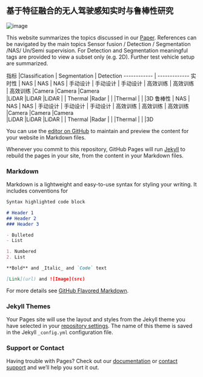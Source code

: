 ## 基于特征融合的无人驾驶感知实时与鲁棒性研究

![image](https://user-images.githubusercontent.com/60713917/131111165-e61f439f-98a1-4ac1-973a-189c740c4c06.png)



This website summarizes the topics discussed in our [Paper](https://github.com/b-xie/). References can be navigated by the main topics Sensor fusion / Detection / Segmentation /NAS/ Un/Semi supervision. For Detection and Segmentation meaningful tags are provided to view a subset only (e.g. 2D). Further test vehicle setup are summarized.


指标          |Classification  |	 Segmentation  |  Detection 
------------ | -------------
实时性        | NAS             | NAS            | NAS
             | 手动设计          | 手动设计        | 手动设计
             | 高效训练          | 高效训练        | 高效训练
             |Camera            |Camera          |Camera   
             |LiDAR              |LiDAR            |LiDAR
             |                   | Thermal         |Radar
             |                   |                |Thermal
             |                  |                 |3D
鲁棒性         | NAS             | NAS            | NAS
             | 手动设计          | 手动设计        | 手动设计
             | 高效训练          | 高效训练        | 高效训练
             |Camera            |Camera          |Camera   
             |LiDAR              |LiDAR            |LiDAR
             |                   | Thermal         |Radar
             |                   |                |Thermal
             |                  |                 |3D


You can use the [editor on GitHub](https://github.com/b-xie/b-xie.github.io/edit/main/README.md) to maintain and preview the content for your website in Markdown files.

Whenever you commit to this repository, GitHub Pages will run [Jekyll](https://jekyllrb.com/) to rebuild the pages in your site, from the content in your Markdown files.

### Markdown

Markdown is a lightweight and easy-to-use syntax for styling your writing. It includes conventions for

```markdown
Syntax highlighted code block

# Header 1
## Header 2
### Header 3

- Bulleted
- List

1. Numbered
2. List

**Bold** and _Italic_ and `Code` text

[Link](url) and ![Image](src)
```

For more details see [GitHub Flavored Markdown](https://guides.github.com/features/mastering-markdown/).

### Jekyll Themes

Your Pages site will use the layout and styles from the Jekyll theme you have selected in your [repository settings](https://github.com/b-xie/b-xie.github.io/settings/pages). The name of this theme is saved in the Jekyll `_config.yml` configuration file.

### Support or Contact

Having trouble with Pages? Check out our [documentation](https://docs.github.com/categories/github-pages-basics/) or [contact support](https://support.github.com/contact) and we’ll help you sort it out.
